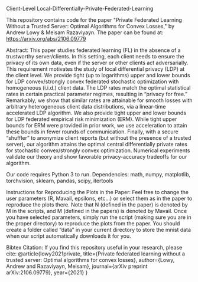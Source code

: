 Client-Level Local-Differentially-Private-Federated-Learning

This repository contains code for the paper "Private Federated Learning Without a Trusted Server: Optimal Algorithms for Convex Losses," by Andrew Lowy &amp; Meisam Razaviyayn. The paper can be found at: https://arxiv.org/abs/2106.09779

Abstract: This paper studies federated learning (FL) in the absence of a trustworthy server/clients. In this
setting, each client needs to ensure the privacy of its own data, even if the server or other clients act
adversarially. This requirement motivates the study of local differential privacy (LDP) at the client level.
We provide tight (up to logarithms) upper and lower bounds for LDP convex/strongly convex federated
stochastic optimization with homogeneous (i.i.d.) client data. The LDP rates match the optimal statistical
rates in certain practical parameter regimes, resulting in “privacy for free.” Remarkably, we show that
similar rates are attainable for smooth losses with arbitrary heterogeneous client data distributions, via a
linear-time accelerated LDP algorithm. We also provide tight upper and lower bounds for LDP federated
empirical risk minimization (ERM). While tight upper bounds for ERM were provided in prior work, we
use acceleration to attain these bounds in fewer rounds of communication. Finally, with a secure “shuffler”
to anonymize client reports (but without the presence of a trusted server), our algorithm attains the
optimal central differentially private rates for stochastic convex/strongly convex optimization. Numerical
experiments validate our theory and show favorable privacy-accuracy tradeoffs for our algorithm.

Our code requires Python 3 to run. 
Dependencies: math, numpy, matplotlib, torchvision, sklearn, pandas, scipy, itertools 

Instructions for Reproducing the Plots in the Paper: 
Feel free to change the user parameters (R, Mavail, epsilons, etc…) or select them as in the paper to reproduce the plots there. Note that N (defined in the paper) is denoted by M in the scripts, and M (defined in the papers) is denoted by Mavail. Once you have selected parameters, simply run the script (making sure you are in the proper directory) to reproduce the plots from the paper. You should create a folder called “data” in your current directory to store the mnist data when our script automatically downloads it for you. 

Bibtex Citation: If you find this repository useful in your research, please cite:
@article{lowy2021private,
  title={Private federated learning without a trusted server: Optimal algorithms for convex losses},
  author={Lowy, Andrew and Razaviyayn, Meisam},
  journal={arXiv preprint arXiv:2106.09779},
  year={2021}
}
